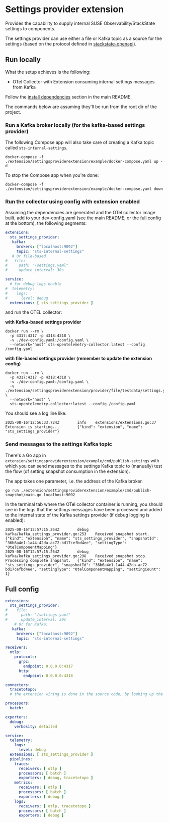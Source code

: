 # Settings provider extension
Provides the capability to supply internal SUSE Observability/StackState settings to components.

The settings provider can use either a file or Kafka topic as a source for the settings (based on the protocol defined in
[stackstate-openapi](https://gitlab.com/stackvista/platform/stackstate-openapi/-/blob/master/spec_settings/openapi.yaml?ref_type=heads)).

## Run locally

What the setup achieves is the following:
- OTel Collector with Extension consuming internal settings messages from Kafka

Follow the [install dependencies](../../../README.md#install-dependencies) section in the main README.

The commands below are assuming they'll be run from the root dir of the project.

### Run a Kafka broker locally (for the kafka-based settings provider)

The following Compose app will also take care of creating a Kafka topic called `sts-internal-settings`.

```shell
docker-compose -f ./extension/settingsproviderextension/example/docker-compose.yaml up -d
```

To stop the Compose app when you're done:
```shell
docker-compose -f ./extension/settingsproviderextension/example/docker-compose.yaml down
```

### Run the collector using config with extension enabled

Assuming the dependencies are generated and the OTel collector image built, add to your dev-config.yaml (see the main README, or the [full config](#full-config) at the bottom), the following segments:
```yaml
extensions:
  sts_settings_provider:
   kafka:
     brokers: ["localhost:9092"]
     topic: "sts-internal-settings"
   # Or file-based
#   file:
#     path: "/settings.yaml"
#     update_interval: 30s

service:
  # for debug logs enable
#  telemetry:
#    logs:
#      level: debug
  extensions: [ sts_settings_provider ]
```

and run the OTEL collector:

**with Kafka-based settings provider**
```shell
docker run --rm \
  -p 4317:4317 -p 4318:4318 \
  -v ./dev-config.yaml:/config.yaml \
  --network="host" sts-opentelemetry-collector:latest --config /config.yaml
```

**with file-based settings provider (remember to update the extension config)**
```shell
docker run --rm \
  -p 4317:4317 -p 4318:4318 \
  -v ./dev-config.yaml:/config.yaml \
  -v ./extension/settingsproviderextension/provider/file/testdata/settings.yaml:/settings.yaml \
  --network="host" \
  sts-opentelemetry-collector:latest --config /config.yaml
```

You should see a log line like:

```shell
2025-08-16T12:56:33.724Z        info    extensions/extensions.go:37     Extension is starting...        {"kind": "extension", "name": "sts_settings_provider"}
```

### Send messages to the settings Kafka topic

There's a Go app in `extension/settingsproviderextension/example/cmd/publish-settings` with which you can send messages to the 
settings Kafka topic to (manually) test the flow (of setting snapshot consumption in the extension).

The app takes one parameter, i.e. the address of the Kafka broker. 

```shell
go run ./extension/settingsproviderextension/example/cmd/publish-snapshot/main.go localhost:9092
```

In the terminal tab where the OTel collector container is running, you should see in the logs that the settings messages
have been processed and added to the internal state of the Kafka settings provider (if debug logging is enabled):
```shell
2025-08-16T12:57:15.264Z        debug    kafka/kafka_settings_provider.go:253    Received snapshot start.        {"kind": "extension", "name": "sts_settings_provider", "snapshotId": "36b6a4e1-1a44-42da-ac72-bd17cefbd4ee", "settingType": "OtelComponentMapping"}
2025-08-16T12:57:15.264Z        debug    kafka/kafka_settings_provider.go:298    Received snapshot stop. Processing complete snapshot.   {"kind": "extension", "name": "sts_settings_provider", "snapshotId": "36b6a4e1-1a44-42da-ac72-bd17cefbd4ee", "settingType": "OtelComponentMapping", "settingCount": 1}
```

## Full config

```yaml
extensions:
  sts_settings_provider:
#    file:
#      path: "/settings.yaml"
#      update_interval: 30s
    # Or for Kafka:
   kafka:
     brokers: ["localhost:9092"]
     topic: "sts-internal-settings"

receivers:
  otlp:
    protocols:
      grpc:
        endpoint: 0.0.0.0:4317
      http:
        endpoint: 0.0.0.0:4318

connectors:
  tracetotopo:
  # the extension wiring is done in the source code, by looking up the extension through the component.Host interface

processors:
  batch:

exporters:
  debug:
    verbosity: detailed

service:
  telemetry:
    logs:
      level: debug
  extensions: [ sts_settings_provider ]
  pipelines:
    traces:
      receivers: [ otlp ]
      processors: [ batch ]
      exporters: [ debug, tracetotopo ]
    metrics:
      receivers: [ otlp ]
      processors: [ batch ]
      exporters: [ debug ]
    logs:
      receivers: [ otlp, tracetotopo ]
      processors: [ batch ]
      exporters: [ debug ]
```
